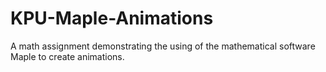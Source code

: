 # KPU-Maple-Animations
A math assignment demonstrating the using of the mathematical software Maple to create animations.
